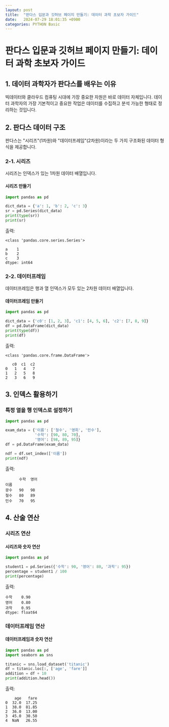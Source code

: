 ```yaml
---
layout: post
title:  "판다스 입문과 깃허브 페이지 만들기: 데이터 과학 초보자 가이드"
date:   2024-07-29 18:01:35 +0900
categories: PYTHON Basic
---
```


# 판다스 입문과 깃허브 페이지 만들기: 데이터 과학 초보자 가이드

## 1. 데이터 과학자가 판다스를 배우는 이유

빅데이터와 클라우드 컴퓨팅 시대에 가장 중요한 자원은 바로 데이터 자체입니다.
데이터 과학자의 가장 기본적이고 중요한 작업은 데이터를 수집하고 분석 가능한 형태로 정리하는 것입니다.

## 2. 판다스 데이터 구조

판다스는 "시리즈"(1차원)와 "데이터프레임"(2차원)이라는 두 가지 구조화된 데이터 형식을 제공합니다.

### 2-1. 시리즈

시리즈는 인덱스가 있는 1차원 데이터 배열입니다.

#### 시리즈 만들기

```python
import pandas as pd

dict_data = {'a': 1, 'b': 2, 'c': 3}
sr = pd.Series(dict_data)
print(type(sr))
print(sr)
```

출력:
```
<class 'pandas.core.series.Series'>

a    1
b    2
c    3
dtype: int64
```

### 2-2. 데이터프레임

데이터프레임은 행과 열 인덱스가 모두 있는 2차원 데이터 배열입니다.

#### 데이터프레임 만들기

```python
import pandas as pd

dict_data = {'c0': [1, 2, 3], 'c1': [4, 5, 6], 'c2': [7, 8, 9]}
df = pd.DataFrame(dict_data)
print(type(df))
print(df)
```

출력:
```
<class 'pandas.core.frame.DataFrame'>

   c0  c1  c2
0   1   4   7
1   2   5   8
2   3   6   9
```

## 3. 인덱스 활용하기

### 특정 열을 행 인덱스로 설정하기

```python
import pandas as pd

exam_data = {'이름': ['철수', '영희', '민수'], 
             '수학': [90, 80, 70], 
             '영어': [98, 89, 95]}
df = pd.DataFrame(exam_data)

ndf = df.set_index(['이름'])
print(ndf)
```

출력:
```
      수학  영어
이름          
광수   90   98
철수   80   89
민수   70   95
```

## 4. 산술 연산

### 시리즈 연산

#### 시리즈와 숫자 연산

```python
import pandas as pd

student1 = pd.Series({'수학': 90, '영어': 80, '과학': 95})
percentage = student1 / 100
print(percentage)
```

출력:
```
수학    0.90
영어    0.80
과학    0.95
dtype: float64
```

### 데이터프레임 연산

#### 데이터프레임과 숫자 연산

```python
import pandas as pd
import seaborn as sns

titanic = sns.load_dataset('titanic')
df = titanic.loc[:, ['age', 'fare']]
addition = df + 10
print(addition.head())
```

출력:
```
    age   fare
0  32.0  17.25
1  38.0  81.85
2  36.0  13.00
3  45.0  30.50
4  NaN   26.55
```
<!-- 
## 깃허브 페이지에 푸시하기

1. 깃허브에 새 저장소를 만듭니다.
2. 로컬 머신에 저장소를 클론합니다:
   ```
   git clone https://github.com/사용자이름/저장소-이름.git
   ```
3. 저장소 폴더로 이동합니다:
   ```
   cd 저장소-이름
   ```
4. `index.md` 파일을 만들고 마크다운 내용을 작성합니다.
5. 변경사항을 추가, 커밋, 푸시합니다:
   ```
   git add .
   git commit -m "판다스 소개 내용 추가"
   git push origin main
   ```
6. 깃허브의 저장소 설정으로 이동합니다.
7. "GitHub Pages" 섹션으로 스크롤합니다.
8. "Source"에서 사용할 브랜치를 선택합니다(보통 `main`).
9. "Save"를 클릭합니다.

이제 `https://사용자이름.github.io/저장소-이름/`에서 내용을 볼 수 있습니다. -->
